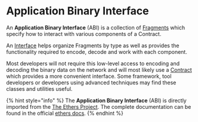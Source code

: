 # Application Binary Interface

An **Application Binary Interface** (ABI) is a collection of [Fragments](fragments.md) which specify how to interact with various components of a Contract.

An [Interface](./) helps organize Fragments by type as well as provides the functionality required to encode, decode and work with each component.

Most developers will not require this low-level access to encoding and decoding the binary data on the network and will most likely use a [Contract](../../contract-interaction/) which provides a more convenient interface. Some framework, tool developers or developers using advanced techniques may find these classes and utilities useful.

{% hint style="info" %}
The **Application Binary Interface** (ABI) is directly imported from the [The Ethers Project](https://github.com/ethers-io/ethers.js/). The complete documentation can be found in the official [ethers docs](https://docs.ethers.io/v5/api/utils/abi/).
{% endhint %}
